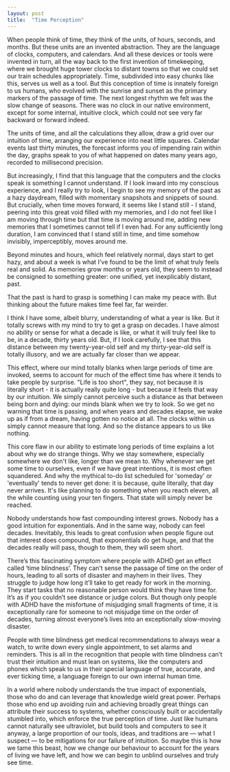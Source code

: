 ```yaml
---
layout: post
title:  "Time Perception"
---
```



When people think of time, they think of the units, of hours, seconds, and months. But these units are an invented abstraction. They are the language of clocks, computers, and calendars. And all these devices or tools were invented in turn, all the way back to the first invention of timekeeping, where we brought huge tower clocks to distant towns so that we could set our train schedules appropriately. Time, subdivided into easy chunks like this, serves us well as a tool. But this conception of time is innately foreign to us humans, who evolved with the sunrise and sunset as the primary markers of the passage of time. The next longest rhythm we felt was the slow change of seasons. There was no clock in our native environment, except for some internal, intuitive clock, which could not see very far backward or forward indeed.

The units of time, and all the calculations they allow, draw a grid over our intuition of time, arranging our experience into neat little squares. Calendar events last thirty minutes, the forecast informs you of impending rain within the day, graphs speak to you of what happened on dates many years ago, recorded to millisecond precision.

But increasingly, I find that this language that the computers and the clocks speak is something I cannot understand. If I look inward into my conscious experience, and I really try to look, I begin to see my memory of the past as a hazy daydream, filled with momentary snapshots and snippets of sound. But crucially, when time moves forward, it seems like I stand still - I stand, peering into this great void filled with my memories, and I do not feel like I am moving through time but that time is moving around me, adding new memories that I sometimes cannot tell if I even had. For any sufficiently long duration, I am convinced that I stand still in time, and time somehow invisibly, imperceptibly, moves around me.

Beyond minutes and hours, which feel relatively normal, days start to get hazy, and about a week is what I've found to be the limit of what truly feels real and solid. As memories grow months or years old, they seem to instead be consigned to something greater: one unified, yet inexplicably distant, past.

That the past is hard to grasp is something I can make my peace with. But thinking about the future makes time feel far, far weirder.

I think I have some, albeit blurry, understanding of what a year is like. But it totally screws with my mind to try to get a grasp on decades. I have almost no ability or sense for what a decade is like, or what it will truly feel like to be, in a decade, thirty years old. But, if I look carefully, I see that this distance between my twenty-year-old self and my thirty-year-old self is totally illusory, and we are actually far closer than we appear.

This effect, where our mind totally blanks when large periods of time are invoked, seems to account for much of the effect time has where it tends to take people by surprise. "Life is too short", they say, not because it is literally short - it is actually really quite long - but because it feels that way by our intuition. We simply cannot perceive such a distance as that between being born and dying: our minds blank when we try to look. So we get no warning that time is passing, and when years and decades elapse, we wake up as if from a dream, having gotten no notice at all. The clocks within us simply cannot measure that long. And so the distance appears to us like nothing.

This core flaw in our ability to estimate long periods of time explains a lot about why we do strange things. Why we stay somewhere, especially somewhere we don't like, longer than we mean to. Why whenever we get some time to ourselves, even if we have great intentions, it is most often squandered. And why the mythical to-do list scheduled for 'someday' or 'eventually' tends to never get done: it is because, quite literally, that day never arrives. It's like planning to do something when you reach eleven, all the while counting using your ten fingers. That state will simply never be reached.

Nobody understands how fast compounding interest grows. Nobody has a good intuition for exponentials. And in the same way, nobody can feel decades. Inevitably, this leads to great confusion when people figure out that interest does compound, that exponentials do get huge, and that the decades really will pass, though to them, they will seem short.

There’s this fascinating symptom where people with ADHD get an effect called ‘time blindness’. They can’t sense the passage of time on the order of hours, leading to all sorts of disaster and mayhem in their lives. They struggle to judge how long it’ll take to get ready for work in the morning. They start tasks that no reasonable person would think they have time for. It’s as if you couldn’t see distance or judge colors. But though only people with ADHD have the misfortune of misjudging small fragments of time, it is exceptionally rare for someone to not misjudge time on the order of decades, turning almost everyone’s lives into an exceptionally slow-moving disaster.

People with time blindness get medical recommendations to always wear a watch, to write down every single appointment, to set alarms and reminders. This is all in the recognition that people with time blindness can’t trust their intuition and must lean on systems, like the computers and phones which speak to us in their special language of true, accurate, and ever ticking time, a language foreign to our own internal human time.

In a world where nobody understands the true impact of exponentials, those who do and can leverage that knowledge wield great power. Perhaps those who end up avoiding ruin and achieving broadly great things can attribute their success to systems, whether consciously built or accidentally stumbled into, which enforce the true perception of time. Just like humans cannot naturally see ultraviolet, but build tools and computers to see it anyway, a large proportion of our tools, ideas, and traditions are — what I suspect — to be mitigations for our failure of intuition. So maybe this is how we tame this beast, how we change our behaviour to account for the years of living we have left, and how we can begin to unblind ourselves and truly see time.
